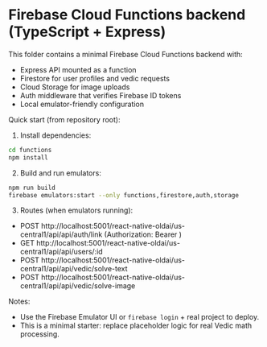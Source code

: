 # Firebase Cloud Functions backend (TypeScript + Express)

This folder contains a minimal Firebase Cloud Functions backend with:

- Express API mounted as a function
- Firestore for user profiles and vedic requests
- Cloud Storage for image uploads
- Auth middleware that verifies Firebase ID tokens
- Local emulator-friendly configuration

Quick start (from repository root):

1. Install dependencies:

```bash
cd functions
npm install
```

2. Build and run emulators:

```bash
npm run build
firebase emulators:start --only functions,firestore,auth,storage
```

3. Routes (when emulators running):

- POST http://localhost:5001/react-native-oldai/us-central1/api/api/auth/link  (Authorization: Bearer <idToken>)
- GET  http://localhost:5001/react-native-oldai/us-central1/api/api/users/:id
- POST http://localhost:5001/react-native-oldai/us-central1/api/api/vedic/solve-text
- POST http://localhost:5001/react-native-oldai/us-central1/api/api/vedic/solve-image

Notes:
- Use the Firebase Emulator UI or `firebase login` + real project to deploy.
- This is a minimal starter: replace placeholder logic for real Vedic math processing.
